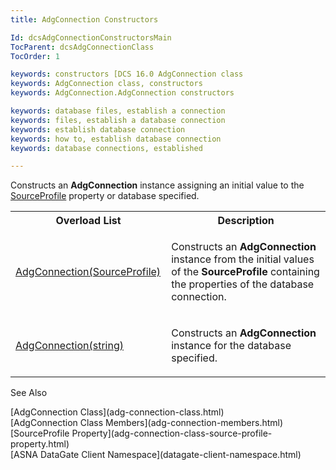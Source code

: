 ```yaml
---
title: AdgConnection Constructors

Id: dcsAdgConnectionConstructorsMain
TocParent: dcsAdgConnectionClass
TocOrder: 1

keywords: constructors [DCS 16.0 AdgConnection class
keywords: AdgConnection class, constructors
keywords: AdgConnection.AdgConnection constructors

keywords: database files, establish a connection
keywords: files, establish a database connection
keywords: establish database connection
keywords: how to, establish database connection
keywords: database connections, established

---
```


Constructs an <span style="FONT-WEIGHT: bold">AdgConnection</span> instance assigning an initial value to the [ SourceProfile](adg-connection-class-source-profile-property.html) property or database specified.
<br />

<table class="dtTABLE" id="Table5" style="border-spacing: 0px; x-cell-content-align: Top" cellspacing="0" x-use-null-cells="x-use-null-cells">
          <colgroup span="1">
            <col span="1" style="WIDTH: 20%" />
            <col span="1" style="WIDTH: 50%" />
          </colgroup>
          <tr>
            <th colspan="1" rowspan="1">
							Overload List
						</th>
            <th colspan="1" rowspan="1">
							Description
						</th>
          </tr>
          <tr>
            <td colspan="1" rowspan="1">

[AdgConnection(SourceProfile)](adg-connection-class-adg-connection-method1.html) 
</td>
            <td colspan="1" rowspan="1">

Constructs an **AdgConnection** instance from the initial values of the **SourceProfile** containing the properties of the database connection.
</td>
          </tr>
          <tr>
            <td colspan="1" rowspan="1">

[AdgConnection(string)](adg-connection-class-adg-connection-method2.html) 
</td>
            <td colspan="1" rowspan="1">

Constructs an **AdgConnection** instance for the database specified.
</td>
          </tr>
</table>

See Also

<dl />
      [AdgConnection Class](adg-connection-class.html)
      <br />
      [AdgConnection Class Members](adg-connection-members.html)
      <br />
      [SourceProfile Property](adg-connection-class-source-profile-property.html)
      <br />
      [ASNA DataGate Client Namespace](datagate-client-namespace.html)

